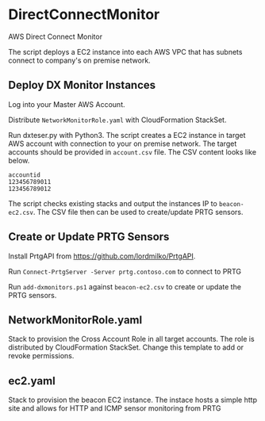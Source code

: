 # DirectConnectMonitor
AWS Direct Connect Monitor

The script deploys a EC2 instance into each AWS VPC that has subnets connect to company's on premise network.

## Deploy DX Monitor Instances
Log into your Master AWS Account.

Distribute `NetworkMonitorRole.yaml` with CloudFormation StackSet.

Run dxteser.py with Python3. The script creates a EC2 instance in target AWS account with connection to your on premise network. The target accounts should be provided in `account.csv` file. The CSV content looks like below.
```
accountid
123456789011
123456789012
```
The script checks existing stacks and output the instances IP to `beacon-ec2.csv`. The CSV file then can be used to create/update PRTG sensors.

## Create or Update PRTG Sensors
Install PrtgAPI from https://github.com/lordmilko/PrtgAPI.

Run `Connect-PrtgServer -Server prtg.contoso.com` to connect to PRTG

Run `add-dxmonitors.ps1` against `beacon-ec2.csv` to create or update the PRTG sensors.

## NetworkMonitorRole.yaml
Stack to provision the Cross Account Role in all target accounts. The role is distributed by CloudFormation StackSet. Change this template to add or revoke permissions.


## ec2.yaml
Stack to provision the beacon EC2 instance. The instace hosts a simple http site and allows for HTTP and ICMP sensor monitoring from PRTG